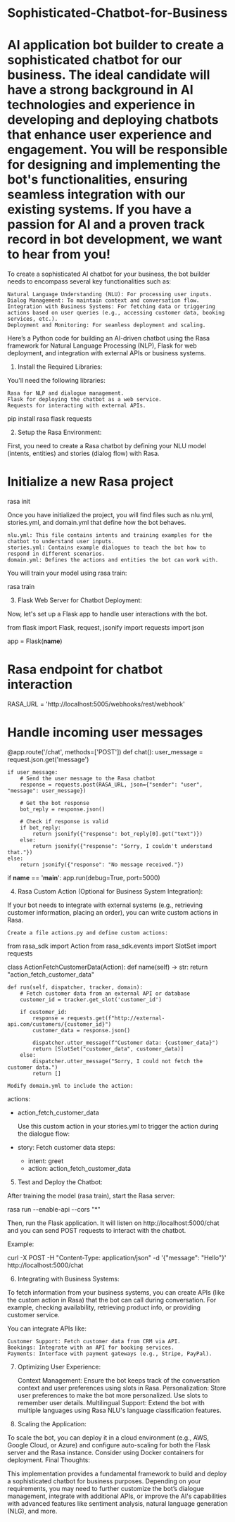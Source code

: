 # Sophisticated-Chatbot-for-Business
AI application bot builder to create a sophisticated chatbot for our business. The ideal candidate will have a strong background in AI technologies and experience in developing and deploying chatbots that enhance user experience and engagement. You will be responsible for designing and implementing the bot's functionalities, ensuring seamless integration with our existing systems. If you have a passion for AI and a proven track record in bot development, we want to hear from you!
===========
To create a sophisticated AI chatbot for your business, the bot builder needs to encompass several key functionalities such as:

    Natural Language Understanding (NLU): For processing user inputs.
    Dialog Management: To maintain context and conversation flow.
    Integration with Business Systems: For fetching data or triggering actions based on user queries (e.g., accessing customer data, booking services, etc.).
    Deployment and Monitoring: For seamless deployment and scaling.

Here’s a Python code for building an AI-driven chatbot using the Rasa framework for Natural Language Processing (NLP), Flask for web deployment, and integration with external APIs or business systems.
1. Install the Required Libraries:

You'll need the following libraries:

    Rasa for NLP and dialogue management.
    Flask for deploying the chatbot as a web service.
    Requests for interacting with external APIs.

pip install rasa flask requests

2. Setup the Rasa Environment:

First, you need to create a Rasa chatbot by defining your NLU model (intents, entities) and stories (dialog flow) with Rasa.

# Initialize a new Rasa project
rasa init

Once you have initialized the project, you will find files such as nlu.yml, stories.yml, and domain.yml that define how the bot behaves.

    nlu.yml: This file contains intents and training examples for the chatbot to understand user inputs.
    stories.yml: Contains example dialogues to teach the bot how to respond in different scenarios.
    domain.yml: Defines the actions and entities the bot can work with.

You will train your model using rasa train:

rasa train

3. Flask Web Server for Chatbot Deployment:

Now, let's set up a Flask app to handle user interactions with the bot.

from flask import Flask, request, jsonify
import requests
import json

app = Flask(__name__)

# Rasa endpoint for chatbot interaction
RASA_URL = 'http://localhost:5005/webhooks/rest/webhook'

# Handle incoming user messages
@app.route('/chat', methods=['POST'])
def chat():
    user_message = request.json.get('message')
    
    if user_message:
        # Send the user message to the Rasa chatbot
        response = requests.post(RASA_URL, json={"sender": "user", "message": user_message})
        
        # Get the bot response
        bot_reply = response.json()

        # Check if response is valid
        if bot_reply:
            return jsonify({"response": bot_reply[0].get("text")})
        else:
            return jsonify({"response": "Sorry, I couldn't understand that."})
    else:
        return jsonify({"response": "No message received."})

if __name__ == '__main__':
    app.run(debug=True, port=5000)

4. Rasa Custom Action (Optional for Business System Integration):

If your bot needs to integrate with external systems (e.g., retrieving customer information, placing an order), you can write custom actions in Rasa.

    Create a file actions.py and define custom actions:

from rasa_sdk import Action
from rasa_sdk.events import SlotSet
import requests

class ActionFetchCustomerData(Action):
    def name(self) -> str:
        return "action_fetch_customer_data"

    def run(self, dispatcher, tracker, domain):
        # Fetch customer data from an external API or database
        customer_id = tracker.get_slot('customer_id')
        
        if customer_id:
            response = requests.get(f"http://external-api.com/customers/{customer_id}")
            customer_data = response.json()

            dispatcher.utter_message(f"Customer data: {customer_data}")
            return [SlotSet("customer_data", customer_data)]
        else:
            dispatcher.utter_message("Sorry, I could not fetch the customer data.")
            return []

    Modify domain.yml to include the action:

actions:
  - action_fetch_customer_data

    Use this custom action in your stories.yml to trigger the action during the dialogue flow:

- story: Fetch customer data
  steps:
    - intent: greet
    - action: action_fetch_customer_data

5. Test and Deploy the Chatbot:

After training the model (rasa train), start the Rasa server:

rasa run --enable-api --cors "*"

Then, run the Flask application. It will listen on http://localhost:5000/chat and you can send POST requests to interact with the chatbot.

Example:

curl -X POST -H "Content-Type: application/json" -d '{"message": "Hello"}' http://localhost:5000/chat

6. Integrating with Business Systems:

To fetch information from your business systems, you can create APIs (like the custom action in Rasa) that the bot can call during conversation. For example, checking availability, retrieving product info, or providing customer service.

You can integrate APIs like:

    Customer Support: Fetch customer data from CRM via API.
    Bookings: Integrate with an API for booking services.
    Payments: Interface with payment gateways (e.g., Stripe, PayPal).

7. Optimizing User Experience:

    Context Management: Ensure the bot keeps track of the conversation context and user preferences using slots in Rasa.
    Personalization: Store user preferences to make the bot more personalized. Use slots to remember user details.
    Multilingual Support: Extend the bot with multiple languages using Rasa NLU's language classification features.

8. Scaling the Application:

To scale the bot, you can deploy it in a cloud environment (e.g., AWS, Google Cloud, or Azure) and configure auto-scaling for both the Flask server and the Rasa instance. Consider using Docker containers for deployment.
Final Thoughts:

This implementation provides a fundamental framework to build and deploy a sophisticated chatbot for business purposes. Depending on your requirements, you may need to further customize the bot’s dialogue management, integrate with additional APIs, or improve the AI's capabilities with advanced features like sentiment analysis, natural language generation (NLG), and more.
